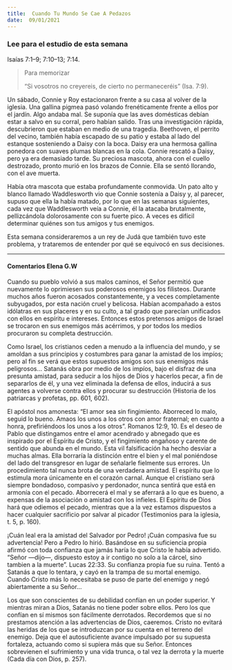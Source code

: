 ```yaml
---
title:  Cuando Tu Mundo Se Cae A Pedazos
date:  09/01/2021
---
```


### Lee para el estudio de esta semana
Isaías 7:1–9; 7:10–13; 7:14.

> <p>Para memorizar</p>
> “Si vosotros no creyereis, de cierto no permaneceréis” (Isa. 7:9).

Un sábado, Connie y Roy estacionaron frente a su casa al volver de la iglesia. Una gallina pigmea pasó volando frenéticamente frente a ellos por el jardín. Algo andaba mal. Se suponía que las aves domésticas debían estar a salvo en su corral, pero habían salido. Tras una investigación rápida, descubrieron que estaban en medio de una tragedia. Beethoven, el perrito del vecino, también había escapado de su patio y estaba al lado del estanque sosteniendo a Daisy con la boca. Daisy era una hermosa gallina ponedora con suaves plumas blancas en la cola. Connie rescató a Daisy, pero ya era demasiado tarde. Su preciosa mascota, ahora con el cuello destrozado, pronto murió en los brazos de Connie. Ella se sentó llorando, con el ave muerta.

Había otra mascota que estaba profundamente conmovida. Un pato alto y blanco llamado Waddlesworth vio que Connie sostenía a Daisy y, al parecer, supuso que ella la había matado, por lo que en las semanas siguientes, cada vez que Waddlesworth veía a Connie, él la atacaba brutalmente, pellizcándola dolorosamente con su fuerte pico. A veces es difícil determinar quiénes son tus amigos y tus enemigos.

Esta semana consideraremos a un rey de Judá que también tuvo este problema, y trataremos de entender por qué se equivocó en sus decisiones.

---

#### Comentarios Elena G.W

Cuando su pueblo volvió a sus malos caminos, el Señor permitió que nuevamente lo oprimiesen sus poderosos enemigos los filisteos. Durante muchos años fueron acosados constantemente, y a veces completamente subyugados, por esta nación cruel y belicosa. Habían acompañado a estos idólatras en sus placeres y en su culto, a tal grado que parecían unificados con ellos en espíritu e intereses. Entonces estos pretensos amigos de Israel se trocaron en sus enemigos más acérrimos, y por todos los medios procuraron su completa destrucción.

Como Israel, los cristianos ceden a menudo a la influencia del mundo, y se amoldan a sus principios y costumbres para ganar la amistad de los impíos; pero al fin se verá que estos supuestos amigos son sus enemigos más peligrosos… Satanás obra por medio de los impíos, bajo el disfraz de una presunta amistad, para seducir a los hijos de Dios y hacerlos pecar, a fin de separarlos de él, y una vez eliminada la defensa de ellos, inducirá a sus agentes a volverse contra ellos y procurar su destrucción (Historia de los patriarcas y profetas, pp. 601, 602).

El apóstol nos amonesta: “El amor sea sin fingimiento. Aborreced lo malo, seguid lo bueno. Amaos los unos a los otros con amor fraternal; en cuanto a honra, prefiriéndoos los unos a los otros”. Romanos 12:9, 10. Es el deseo de Pablo que distingamos entre el amor acendrado y abnegado que es inspirado por el Espíritu de Cristo, y el fingimiento engañoso y carente de sentido que abunda en el mundo. Esta vil falsificación ha hecho desviar a muchas almas. Ella borraría la distinción entre el bien y el mal poniéndose del lado del transgresor en lugar de señalarle fielmente sus errores. Un procedimiento tal nunca brota de una verdadera amistad. El espíritu que lo estimula mora únicamente en el corazón carnal. Aunque el cristiano será siempre bondadoso, compasivo y perdonador, nunca sentirá que está en armonía con el pecado. Aborrecerá el mal y se aferrará a lo que es bueno, a expensas de la asociación o amistad con los infieles. El Espíritu de Dios hará que odiemos el pecado, mientras que a la vez estamos dispuestos a hacer cualquier sacrificio por salvar al picador (Testimonios para la iglesia, t. 5, p. 160).

¡Cuán leal era la amistad del Salvador por Pedro! ¡Cuán compasiva fue su advertencia! Pero a Pedro lo hirió. Basándose en su suficiencia propia afirmó con toda confianza que jamás haría lo que Cristo le había advertido. “Señor —dijo—, dispuesto estoy a ir contigo no solo a la cárcel, sino tambien a la muerte”. Lucas 22:33. Su confianza propia fue su ruina. Tentó a Satanás a que lo tentara, y cayó en la trampa de su mortal enemigo. Cuando Cristo más lo necesitaba se puso de parte del enemigo y negó abiertamente a su Señor…

Los que son conscientes de su debilidad confían en un poder superior. Y mientras miran a Dios, Satanás no tiene poder sobre ellos. Pero los que confían en sí mismos son fácilmente derrotados. Recordemos que si no prestamos atención a las advertencias de Dios, caeremos. Cristo no evitará las heridas de los que se introduzcan por su cuenta en el terreno del enemigo. Deja que el autosuficiente avance impulsado por su supuesta fortaleza, actuando como si supiera más que su Señor. Entonces sobrevienen el sufrimiento y una vida trunca, o tal vez la derrota y la muerte (Cada día con Dios, p. 257).